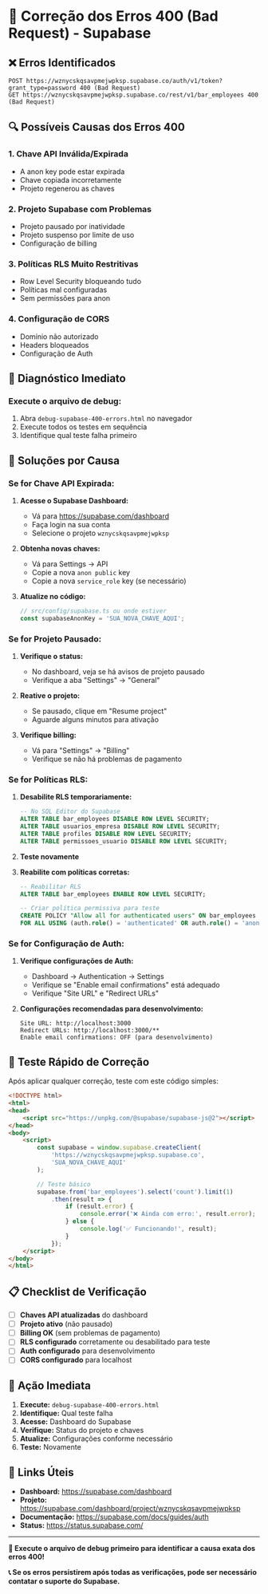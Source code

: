 # 🚨 Correção dos Erros 400 (Bad Request) - Supabase

## ❌ **Erros Identificados**

```
POST https://wznycskqsavpmejwpksp.supabase.co/auth/v1/token?grant_type=password 400 (Bad Request)
GET https://wznycskqsavpmejwpksp.supabase.co/rest/v1/bar_employees 400 (Bad Request)
```

## 🔍 **Possíveis Causas dos Erros 400**

### **1. Chave API Inválida/Expirada**
- A anon key pode estar expirada
- Chave copiada incorretamente
- Projeto regenerou as chaves

### **2. Projeto Supabase com Problemas**
- Projeto pausado por inatividade
- Projeto suspenso por limite de uso
- Configuração de billing

### **3. Políticas RLS Muito Restritivas**
- Row Level Security bloqueando tudo
- Políticas mal configuradas
- Sem permissões para anon

### **4. Configuração de CORS**
- Domínio não autorizado
- Headers bloqueados
- Configuração de Auth

## 🧪 **Diagnóstico Imediato**

### **Execute o arquivo de debug:**
1. Abra `debug-supabase-400-errors.html` no navegador
2. Execute todos os testes em sequência
3. Identifique qual teste falha primeiro

## 🔧 **Soluções por Causa**

### **Se for Chave API Expirada:**

1. **Acesse o Supabase Dashboard:**
   - Vá para https://supabase.com/dashboard
   - Faça login na sua conta
   - Selecione o projeto `wznycskqsavpmejwpksp`

2. **Obtenha novas chaves:**
   - Vá para Settings → API
   - Copie a nova `anon public` key
   - Copie a nova `service_role` key (se necessário)

3. **Atualize no código:**
   ```typescript
   // src/config/supabase.ts ou onde estiver
   const supabaseAnonKey = 'SUA_NOVA_CHAVE_AQUI';
   ```

### **Se for Projeto Pausado:**

1. **Verifique o status:**
   - No dashboard, veja se há avisos de projeto pausado
   - Verifique a aba "Settings" → "General"

2. **Reative o projeto:**
   - Se pausado, clique em "Resume project"
   - Aguarde alguns minutos para ativação

3. **Verifique billing:**
   - Vá para "Settings" → "Billing"
   - Verifique se não há problemas de pagamento

### **Se for Políticas RLS:**

1. **Desabilite RLS temporariamente:**
   ```sql
   -- No SQL Editor do Supabase
   ALTER TABLE bar_employees DISABLE ROW LEVEL SECURITY;
   ALTER TABLE usuarios_empresa DISABLE ROW LEVEL SECURITY;
   ALTER TABLE profiles DISABLE ROW LEVEL SECURITY;
   ALTER TABLE permissoes_usuario DISABLE ROW LEVEL SECURITY;
   ```

2. **Teste novamente**

3. **Reabilite com políticas corretas:**
   ```sql
   -- Reabilitar RLS
   ALTER TABLE bar_employees ENABLE ROW LEVEL SECURITY;
   
   -- Criar política permissiva para teste
   CREATE POLICY "Allow all for authenticated users" ON bar_employees
   FOR ALL USING (auth.role() = 'authenticated' OR auth.role() = 'anon');
   ```

### **Se for Configuração de Auth:**

1. **Verifique configurações de Auth:**
   - Dashboard → Authentication → Settings
   - Verifique se "Enable email confirmations" está adequado
   - Verifique "Site URL" e "Redirect URLs"

2. **Configurações recomendadas para desenvolvimento:**
   ```
   Site URL: http://localhost:3000
   Redirect URLs: http://localhost:3000/**
   Enable email confirmations: OFF (para desenvolvimento)
   ```

## 🚀 **Teste Rápido de Correção**

Após aplicar qualquer correção, teste com este código simples:

```html
<!DOCTYPE html>
<html>
<head>
    <script src="https://unpkg.com/@supabase/supabase-js@2"></script>
</head>
<body>
    <script>
        const supabase = window.supabase.createClient(
            'https://wznycskqsavpmejwpksp.supabase.co',
            'SUA_NOVA_CHAVE_AQUI'
        );

        // Teste básico
        supabase.from('bar_employees').select('count').limit(1)
            .then(result => {
                if (result.error) {
                    console.error('❌ Ainda com erro:', result.error);
                } else {
                    console.log('✅ Funcionando!', result);
                }
            });
    </script>
</body>
</html>
```

## 📋 **Checklist de Verificação**

- [ ] **Chaves API atualizadas** do dashboard
- [ ] **Projeto ativo** (não pausado)
- [ ] **Billing OK** (sem problemas de pagamento)
- [ ] **RLS configurado** corretamente ou desabilitado para teste
- [ ] **Auth configurado** para desenvolvimento
- [ ] **CORS configurado** para localhost

## 🎯 **Ação Imediata**

1. **Execute:** `debug-supabase-400-errors.html`
2. **Identifique:** Qual teste falha
3. **Acesse:** Dashboard do Supabase
4. **Verifique:** Status do projeto e chaves
5. **Atualize:** Configurações conforme necessário
6. **Teste:** Novamente

## 🔗 **Links Úteis**

- **Dashboard:** https://supabase.com/dashboard
- **Projeto:** https://supabase.com/dashboard/project/wznycskqsavpmejwpksp
- **Documentação:** https://supabase.com/docs/guides/auth
- **Status:** https://status.supabase.com/

---

**🚨 Execute o arquivo de debug primeiro para identificar a causa exata dos erros 400!**

**📞 Se os erros persistirem após todas as verificações, pode ser necessário contatar o suporte do Supabase.**